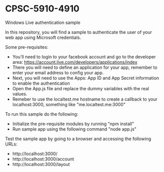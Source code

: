 # CPSC-5910-4910
Windows Live authentication sample

In this repository, you will find a sample to authenticate the user of your web app using Microsoft credentials.

Some pre-requisites:
* You'll need to login to your facebook account and go to the developer area: https://account.live.com/developers/applications/index
* There you will need to define an application for your app, remember to enter your email address to config your app.
* Next, you will need to use the Apps: App ID and App Secret information to enable the authentication
* Open the App.js file and replace the dummy variables with the real values.
* Remeber to use the localtest.me hostname to create a callback to your localhost:3000, something like "me.localtest.me:3000"

To run this sample do the following:
* Initialize the pre-requisite modules by running "npm install"
* Run sample app using the following command "node app.js"

Test the sample app by going to a browser and accessing the following URLs:
* http://localhost:3000/
* http://localhost:3000/account
* http://localhost:3000/layout
